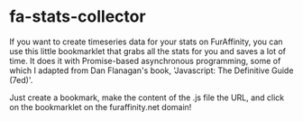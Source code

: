 # fa-stats-collector

If you want to create timeseries data for your stats on FurAffinity, you can use this little bookmarklet that grabs all the stats for you and saves a lot of time. It does it with Promise-based asynchronous programming, some of which I adapted from Dan Flanagan's book, 'Javascript: The Definitive Guide (7ed)'.

Just create a bookmark, make the content of the .js file the URL, and click on the bookmarklet on the furaffinity.net domain!
